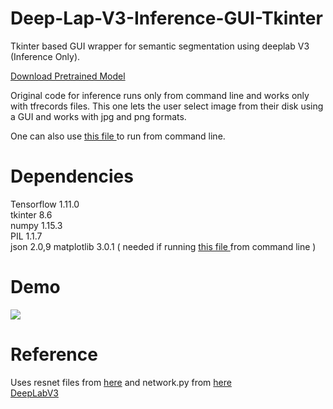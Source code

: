 # Deep-Lap-V3-Inference-GUI-Tkinter
Tkinter based GUI wrapper for semantic segmentation using deeplab V3 (Inference Only).

[ Download Pretrained Model ]( https://www.dropbox.com/sh/s7sx69pqjhrk0s4/AACXWCRd9JJ0zvcvDES9G3sba?dl=0 )  
  
Original code for inference runs only from command line and works only with tfrecords files. This one lets the user select image from their disk using a GUI and works with jpg and png formats.  

One can also use [ this file ]( https://github.com/getmlcode/Deep-Lap-V3-Inference-GUI-Tkinter/blob/master/semanticSegmentation.py ) to run from command line.  

# Dependencies  
Tensorflow 1.11.0  
tkinter 8.6  
numpy 1.15.3  
PIL 1.1.7  
json 2.0,9
matplotlib 3.0.1 ( needed if running [ this file ]( https://github.com/getmlcode/Deep-Lap-V3-Inference-GUI-Tkinter/blob/master/semanticSegmentation.py ) from command line )  

# Demo
![](semSegDeepLab.gif)

# Reference
Uses resnet files from [here](https://github.com/sthalles/deeplab_v3/tree/master/resnet)
and network.py from [here](https://github.com/sthalles/deeplab_v3)  
[DeepLabV3](https://arxiv.org/pdf/1706.05587.pdf)

